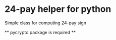 # 24-pay helper for python
Simple class for computing 24-pay sign

** pycrypto package is required **
